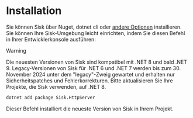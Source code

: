 # Installation

Sie können Sisk über Nuget, dotnet cli oder [andere Optionen](https://www.nuget.org/packages/Sisk.HttpServer/) installieren. Sie können Ihre Sisk-Umgebung leicht einrichten, indem Sie diesen Befehl in Ihrer Entwicklerkonsole ausführen:

> [!WARNING]
> Die neuesten Versionen von Sisk sind kompatibel mit .NET 8 und bald .NET 9. Legacy-Versionen von Sisk für .NET 6 und .NET 7 werden bis zum 30. November 2024 unter dem "legacy"-Zweig gewartet und erhalten nur Sicherheitspatches und Fehlerkorrekturen. Bitte aktualisieren Sie Ihre Projekte, die Sisk verwenden, auf .NET 8.

```sh
dotnet add package Sisk.HttpServer
```

Dieser Befehl installiert die neueste Version von Sisk in Ihrem Projekt.